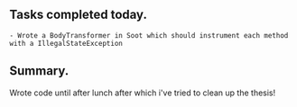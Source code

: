 ## Tasks completed today.
    - Wrote a BodyTransformer in Soot which should instrument each method with a IllegalStateException

## Summary. 
Wrote code until after lunch after which i've tried to clean up the thesis!

